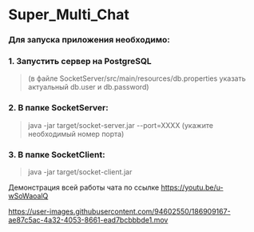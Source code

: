 # Super_Multi_Chat

### Для запуска приложения необходимо:

### 1. Запустить сервер на PostgreSQL 
> (в файле SocketServer/src/main/resources/db.properties указать актуальный db.user и db.password)

### 2. В папке SocketServer:
> java -jar target/socket-server.jar --port=XXXX (укажите необходимый номер порта)

### 3. В папке SocketClient:
> java -jar target/socket-client.jar



Демонстрация всей работы чата по ссылке https://youtu.be/u-wSoWaoalQ




https://user-images.githubusercontent.com/94602550/186909167-ae87c5ac-4a32-4053-8661-ead7bcbbbde1.mov

